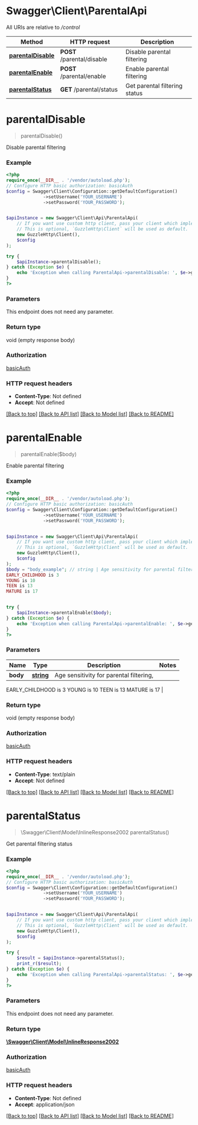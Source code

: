 # Swagger\Client\ParentalApi

All URIs are relative to */control*

Method | HTTP request | Description
------------- | ------------- | -------------
[**parentalDisable**](ParentalApi.md#parentaldisable) | **POST** /parental/disable | Disable parental filtering
[**parentalEnable**](ParentalApi.md#parentalenable) | **POST** /parental/enable | Enable parental filtering
[**parentalStatus**](ParentalApi.md#parentalstatus) | **GET** /parental/status | Get parental filtering status

# **parentalDisable**
> parentalDisable()

Disable parental filtering

### Example
```php
<?php
require_once(__DIR__ . '/vendor/autoload.php');
// Configure HTTP basic authorization: basicAuth
$config = Swagger\Client\Configuration::getDefaultConfiguration()
              ->setUsername('YOUR_USERNAME')
              ->setPassword('YOUR_PASSWORD');


$apiInstance = new Swagger\Client\Api\ParentalApi(
    // If you want use custom http client, pass your client which implements `GuzzleHttp\ClientInterface`.
    // This is optional, `GuzzleHttp\Client` will be used as default.
    new GuzzleHttp\Client(),
    $config
);

try {
    $apiInstance->parentalDisable();
} catch (Exception $e) {
    echo 'Exception when calling ParentalApi->parentalDisable: ', $e->getMessage(), PHP_EOL;
}
?>
```

### Parameters
This endpoint does not need any parameter.

### Return type

void (empty response body)

### Authorization

[basicAuth](../../README.md#basicAuth)

### HTTP request headers

 - **Content-Type**: Not defined
 - **Accept**: Not defined

[[Back to top]](#) [[Back to API list]](../../README.md#documentation-for-api-endpoints) [[Back to Model list]](../../README.md#documentation-for-models) [[Back to README]](../../README.md)

# **parentalEnable**
> parentalEnable($body)

Enable parental filtering

### Example
```php
<?php
require_once(__DIR__ . '/vendor/autoload.php');
// Configure HTTP basic authorization: basicAuth
$config = Swagger\Client\Configuration::getDefaultConfiguration()
              ->setUsername('YOUR_USERNAME')
              ->setPassword('YOUR_PASSWORD');


$apiInstance = new Swagger\Client\Api\ParentalApi(
    // If you want use custom http client, pass your client which implements `GuzzleHttp\ClientInterface`.
    // This is optional, `GuzzleHttp\Client` will be used as default.
    new GuzzleHttp\Client(),
    $config
);
$body = "body_example"; // string | Age sensitivity for parental filtering,
EARLY_CHILDHOOD is 3
YOUNG is 10
TEEN is 13
MATURE is 17


try {
    $apiInstance->parentalEnable($body);
} catch (Exception $e) {
    echo 'Exception when calling ParentalApi->parentalEnable: ', $e->getMessage(), PHP_EOL;
}
?>
```

### Parameters

Name | Type | Description  | Notes
------------- | ------------- | ------------- | -------------
 **body** | [**string**](../Model/string.md)| Age sensitivity for parental filtering,
EARLY_CHILDHOOD is 3
YOUNG is 10
TEEN is 13
MATURE is 17
 |

### Return type

void (empty response body)

### Authorization

[basicAuth](../../README.md#basicAuth)

### HTTP request headers

 - **Content-Type**: text/plain
 - **Accept**: Not defined

[[Back to top]](#) [[Back to API list]](../../README.md#documentation-for-api-endpoints) [[Back to Model list]](../../README.md#documentation-for-models) [[Back to README]](../../README.md)

# **parentalStatus**
> \Swagger\Client\Model\InlineResponse2002 parentalStatus()

Get parental filtering status

### Example
```php
<?php
require_once(__DIR__ . '/vendor/autoload.php');
// Configure HTTP basic authorization: basicAuth
$config = Swagger\Client\Configuration::getDefaultConfiguration()
              ->setUsername('YOUR_USERNAME')
              ->setPassword('YOUR_PASSWORD');


$apiInstance = new Swagger\Client\Api\ParentalApi(
    // If you want use custom http client, pass your client which implements `GuzzleHttp\ClientInterface`.
    // This is optional, `GuzzleHttp\Client` will be used as default.
    new GuzzleHttp\Client(),
    $config
);

try {
    $result = $apiInstance->parentalStatus();
    print_r($result);
} catch (Exception $e) {
    echo 'Exception when calling ParentalApi->parentalStatus: ', $e->getMessage(), PHP_EOL;
}
?>
```

### Parameters
This endpoint does not need any parameter.

### Return type

[**\Swagger\Client\Model\InlineResponse2002**](../Model/InlineResponse2002.md)

### Authorization

[basicAuth](../../README.md#basicAuth)

### HTTP request headers

 - **Content-Type**: Not defined
 - **Accept**: application/json

[[Back to top]](#) [[Back to API list]](../../README.md#documentation-for-api-endpoints) [[Back to Model list]](../../README.md#documentation-for-models) [[Back to README]](../../README.md)


